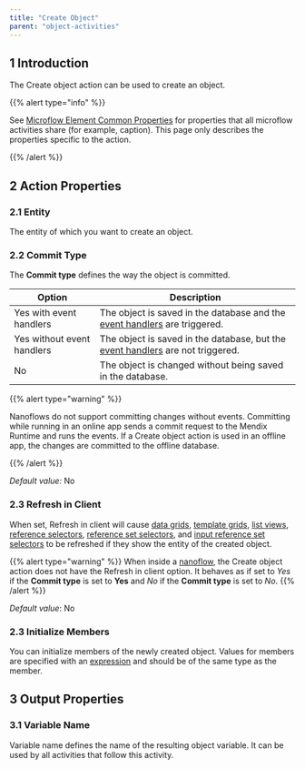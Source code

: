 ```yaml
---
title: "Create Object"
parent: "object-activities"
---
```


## 1 Introduction 

The Create object action can be used to create an object.

{{% alert type="info" %}}

See [Microflow Element Common Properties](microflow-element-common-properties) for properties that all microflow activities share (for example, caption). This page only describes the properties specific to the action.

{{% /alert %}}

## 2 Action Properties

### 2.1 Entity

The entity of which you want to create an object.

### 2.2 Commit Type

The **Commit type** defines the way the object is committed.

| Option | Description |
| --- | --- |
| Yes with event handlers | The object is saved in the database and the [event handlers](event-handlers) are triggered. |
| Yes without event handlers | The object is saved in the database, but the [event handlers](event-handlers) are not triggered. |
| No | The object is changed without being saved in the database. |

{{% alert type="warning" %}}

Nanoflows do not support committing changes without events. Committing while running in an online app sends a commit request to the Mendix Runtime and runs the events. If a Create object action is used in an offline app, the changes are committed to the offline database.

{{% /alert %}}

_Default value:_ No

### 2.3 Refresh in Client

When set, Refresh in client will cause [data grids](data-grid), [template grids](template-grid), [list views](list-view), [reference selectors](reference-selector), [reference set selectors](reference-set-selector), and [input reference set selectors](input-reference-set-selector) to be refreshed if they show the entity of the created object.

{{% alert type="warning" %}}
When inside a [nanoflow](nanoflows), the Create object action does not have the Refresh in client option. It behaves as if set to _Yes_ if the **Commit type** is set to **Yes** and *No* if the **Commit type** is set to *No*.
{{% /alert %}}

_Default value_: No

### 2.3 Initialize Members

You can initialize members of the newly created object. Values for members are specified with an [expression](expressions) and should be of the same type as the member.

## 3 Output Properties

### 3.1 Variable Name

Variable name defines the name of the resulting object variable. It can be used by all activities that follow this activity.

